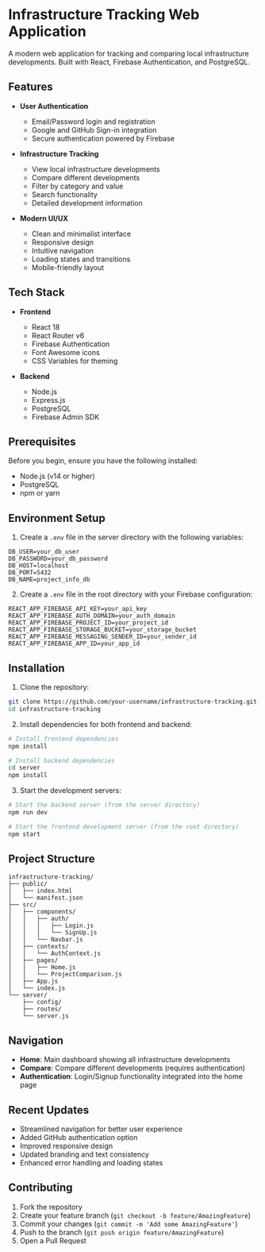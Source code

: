 # Infrastructure Tracking Web Application

A modern web application for tracking and comparing local infrastructure developments. Built with React, Firebase Authentication, and PostgreSQL.

## Features

- **User Authentication**
  - Email/Password login and registration
  - Google and GitHub Sign-in integration
  - Secure authentication powered by Firebase

- **Infrastructure Tracking**
  - View local infrastructure developments
  - Compare different developments
  - Filter by category and value
  - Search functionality
  - Detailed development information

- **Modern UI/UX**
  - Clean and minimalist interface
  - Responsive design
  - Intuitive navigation
  - Loading states and transitions
  - Mobile-friendly layout

## Tech Stack

- **Frontend**
  - React 18
  - React Router v6
  - Firebase Authentication
  - Font Awesome icons
  - CSS Variables for theming

- **Backend**
  - Node.js
  - Express.js
  - PostgreSQL
  - Firebase Admin SDK

## Prerequisites

Before you begin, ensure you have the following installed:
- Node.js (v14 or higher)
- PostgreSQL
- npm or yarn

## Environment Setup

1. Create a `.env` file in the server directory with the following variables:
```env
DB_USER=your_db_user
DB_PASSWORD=your_db_password
DB_HOST=localhost
DB_PORT=5432
DB_NAME=project_info_db
```

2. Create a `.env` file in the root directory with your Firebase configuration:
```env
REACT_APP_FIREBASE_API_KEY=your_api_key
REACT_APP_FIREBASE_AUTH_DOMAIN=your_auth_domain
REACT_APP_FIREBASE_PROJECT_ID=your_project_id
REACT_APP_FIREBASE_STORAGE_BUCKET=your_storage_bucket
REACT_APP_FIREBASE_MESSAGING_SENDER_ID=your_sender_id
REACT_APP_FIREBASE_APP_ID=your_app_id
```

## Installation

1. Clone the repository:
```bash
git clone https://github.com/your-username/infrastructure-tracking.git
cd infrastructure-tracking
```

2. Install dependencies for both frontend and backend:
```bash
# Install frontend dependencies
npm install

# Install backend dependencies
cd server
npm install
```

3. Start the development servers:
```bash
# Start the backend server (from the server directory)
npm run dev

# Start the frontend development server (from the root directory)
npm start
```

## Project Structure

```
infrastructure-tracking/
├── public/
│   ├── index.html
│   └── manifest.json
├── src/
│   ├── components/
│   │   ├── auth/
│   │   │   ├── Login.js
│   │   │   └── SignUp.js
│   │   └── Navbar.js
│   ├── contexts/
│   │   └── AuthContext.js
│   ├── pages/
│   │   ├── Home.js
│   │   └── ProjectComparison.js
│   ├── App.js
│   └── index.js
└── server/
    ├── config/
    ├── routes/
    └── server.js
```

## Navigation

- **Home**: Main dashboard showing all infrastructure developments
- **Compare**: Compare different developments (requires authentication)
- **Authentication**: Login/Signup functionality integrated into the home page

## Recent Updates

- Streamlined navigation for better user experience
- Added GitHub authentication option
- Improved responsive design
- Updated branding and text consistency
- Enhanced error handling and loading states

## Contributing

1. Fork the repository
2. Create your feature branch (`git checkout -b feature/AmazingFeature`)
3. Commit your changes (`git commit -m 'Add some AmazingFeature'`)
4. Push to the branch (`git push origin feature/AmazingFeature`)
5. Open a Pull Request
